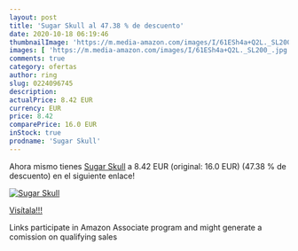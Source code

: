 ```yaml
---
layout: post
title: 'Sugar Skull al 47.38 % de descuento'
date: 2020-10-18 06:19:46
thumbnailImage: 'https://m.media-amazon.com/images/I/61ESh4a+Q2L._SL200_.jpg'
images: [ 'https://m.media-amazon.com/images/I/61ESh4a+Q2L._SL200_.jpg' ]
comments: true
category: ofertas
author: ring
slug: 0224096745
description:
actualPrice: 8.42 EUR
currency: EUR
price: 8.42
comparePrice: 16.0 EUR
inStock: true
prodname: 'Sugar Skull'
---
```


Ahora mismo tienes [Sugar Skull](https://www.amazon.es/dp/0224096745/?tag=tolees-21) a 8.42 EUR (original: 16.0 EUR) (47.38 %  de descuento) en el siguiente enlace!

[![Sugar Skull](https://m.media-amazon.com/images/I/61ESh4a+Q2L._SL200_.jpg)](https://www.amazon.es/dp/0224096745/?tag=tolees-21)

[Visítala!!!](https://www.amazon.es/dp/0224096745/?tag=tolees-21)

Links participate in Amazon Associate program and might generate a comission on qualifying sales
